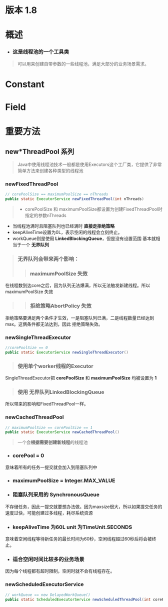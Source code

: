 # 版本 1.8
# 概述
* ### 这是线程池的一个工具类
>可以用来创建自带参数的一些线程池，满足大部分的业务场景需求。


# Constant
# Field



# 重要方法
## new*ThreadPool 系列
>Java中使用线程池技术一般都是使用Executors这个工厂类，它提供了非常简单方法来创建各种类型的线程池

### newFixedThreadPool
```java
// corePoolSize == maximumPoolSize == nThreads
public static ExecutorService newFixedThreadPool(int nThreads)
```
>* corePoolSize 和 maximumPoolSize都设置为创建FixedThreadPool时指定的参数nThreads
* 当线程池满时且阻塞队列也已经满时 **直接走拒绝策略**
* keepAliveTime设置为0L，表示空闲的线程会立刻终止。
* workQueue则是使用 **LinkedBlockingQueue**，但是没有设置范围 基本就相当于一个 **无界队列**
>### 无界队列会带来两个影响：
>> ### maximumPoolSize 失效
在线程数到达core之后，因为队列无法爆满，所以无法触发新建线程。所以 maximumPoolSize 失效
>> ### 拒绝策略AbortPolicy 失效
拒绝策略要满足两个条件才生效，一是阻塞队列已满，二是线程数量已经达到max。这俩条件都无法达到，因此 拒绝策略失效。



### newSingleThreadExecutor
```java
//corePoolSize == 0
public static ExecutorService newSingleThreadExecutor()
```
> ### 使用单个worker线程的Executor
SingleThreadExecutor把 **corePoolSize** 和 **maximumPoolSize** 均被设置为 **1**
> ### 使用 无界队列LinkedBlockingQueue
所以带来的影响和FixedThreadPool一样。

### newCachedThreadPool
```java
// maximumPoolSize == corePoolSize == 1
public static ExecutorService newCachedThreadPool()
```
>一个会**根据需要创建新线程**的线程池
* ### corePool = 0
意味着所有的任务一提交就会加入到阻塞队列中
* ### maximumPoolSize = Integer.MAX_VALUE
* ### 阻塞队列采用的 **SynchronousQueue**
不存储任务，因此一提交就要想办法做。因为maxsize很大，所以如果提交任务的速度过快，可能创建过多线程，耗尽系统资源
* ### keepAliveTime 为60L unit 为TimeUnit.SECONDS
意味着空闲线程等待新任务的最长时间为60秒，空闲线程超过60秒后将会被终止。
* ### 适合空闲时间比较多的业务场景
因为每个线程都有超时限制，空闲时就不会有线程存在。

### newScheduledExecutorService
```java
// workQueue == new DelayedWorkQueue()
public static ScheduledExecutorService newScheduledThreadPool(int corePoolSize)
```
